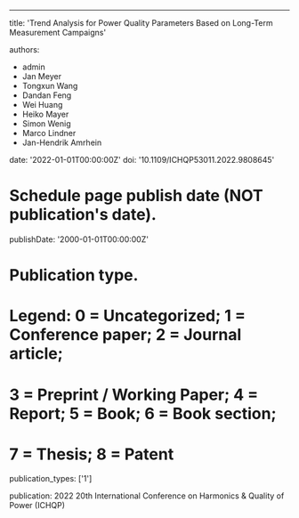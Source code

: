 ---
title: 'Trend Analysis for Power Quality Parameters Based on Long-Term Measurement Campaigns'

authors:
  - admin
  - Jan Meyer
  - Tongxun Wang
  - Dandan Feng
  - Wei Huang
  - Heiko Mayer
  - Simon Wenig
  - Marco Lindner
  - Jan-Hendrik Amrhein

date: '2022-01-01T00:00:00Z'
doi: '10.1109/ICHQP53011.2022.9808645'

# Schedule page publish date (NOT publication's date).
publishDate: '2000-01-01T00:00:00Z'

# Publication type.
# Legend: 0 = Uncategorized; 1 = Conference paper; 2 = Journal article;
# 3 = Preprint / Working Paper; 4 = Report; 5 = Book; 6 = Book section;
# 7 = Thesis; 8 = Patent
publication_types: ['1']

publication: 2022 20th International Conference on Harmonics \& Quality of Power (ICHQP)
